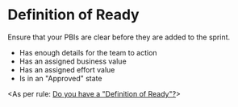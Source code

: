# Definition of Ready

Ensure that your PBIs are clear before they are added to the sprint.

- Has enough details for the team to action
- Has an assigned business value
- Has an assigned effort value
- Is in an "Approved" state

<As per rule: [Do you have a "Definition of Ready"?](https://www.ssw.com.au/rules/have-a-definition-of-ready)>